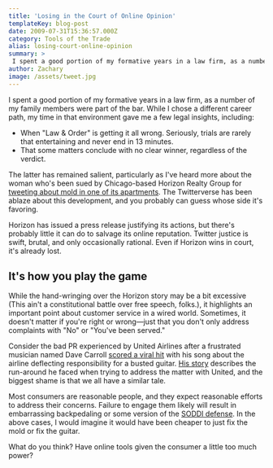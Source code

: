 ```yaml
---
title: 'Losing in the Court of Online Opinion'
templateKey: blog-post
date: 2009-07-31T15:36:57.000Z
category: Tools of the Trade
alias: losing-court-online-opinion
summary: > 
 I spent a good portion of my formative years in a law firm, as a number of my family members were part of the bar. While I chose a different career path, my time in that environment gave me a few legal insights, including: When "Law &amp; Order" is getting it all wrong. Seriously, trials are rarely that entertaining and never end in 13 minutes. That some matters conclude with no clear winner, regardless of the verdict. 
author: Zachary
image: /assets/tweet.jpg
---
```


I spent a good portion of my formative years in a law firm, as a number of my family members were part of the bar. While I chose a different career path, my time in that environment gave me a few legal insights, including:

*   When "Law & Order" is getting it all wrong. Seriously, trials are rarely that entertaining and never end in 13 minutes.
*   That some matters conclude with no clear winner, regardless of the verdict.

The latter has remained salient, particularly as I've heard more about the woman who's been sued by Chicago-based Horizon Realty Group for [tweeting about mold in one of its apartments](http://www.fastcompany.com/blog/stephanie-schomer/write/twitter-lawsuit). The Twitterverse has been ablaze about this development, and you probably can guess whose side it's favoring.

Horizon has issued a press release justifying its actions, but there's probably little it can do to salvage its online reputation. Twitter justice is swift, brutal, and only occasionally rational. Even if Horizon wins in court, it's already lost.

It's how you play the game
--------------------------

While the hand-wringing over the Horizon story may be a bit excessive (This ain't a constitutional battle over free speech, folks.), it highlights an important point about customer service in a wired world. Sometimes, it doesn't matter if you're right or wrong—just that you don't only address complaints with "No" or "You've been served."

Consider the bad PR experienced by United Airlines after a frustrated musician named Dave Carroll [scored a viral hit](http://mashable.com/2009/07/15/united-breaks-guitars/) with his song about the airline deflecting responsibility for a busted guitar. [His story](http://www.davecarrollmusic.com/story/united-breaks-guitars/) describes the run-around he faced when trying to address the matter with United, and the biggest shame is that we all have a similar tale.

Most consumers are reasonable people, and they expect reasonable efforts to address their concerns. Failure to engage them likely will result in embarrassing backpedaling or some version of the [SODDI defense](http://en.wikipedia.org/wiki/SODDI_Defense). In the above cases, I would imagine it would have been cheaper to just fix the mold or fix the guitar.

What do you think? Have online tools given the consumer a little too much power?